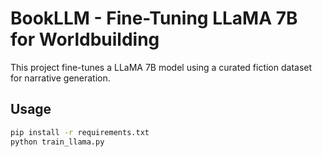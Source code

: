 # BookLLM - Fine-Tuning LLaMA 7B for Worldbuilding

This project fine-tunes a LLaMA 7B model using a curated fiction dataset for narrative generation.

## Usage

```bash
pip install -r requirements.txt
python train_llama.py
